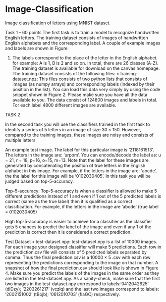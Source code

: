 # Image-Classification
Image classification of letters using MNIST dataset.

Task 1 - 60 points
The first task is to train a model to recognize handwritten English letters. The
training dataset consists of images of handwritten English alphabets and the
corresponding label. A couple of example images and labels are shown in Figure
1. The labels correspond to the place of the letter in the English alphabet, for
example: A is 1, B is 2 and so on. In total, there are 26 classes (A-Z).
The training dataset is available for download on the canvas homepage. The
training dataset consists of the following files:
• training-dataset.npz: This files consists of two python lists that consists
of images (as numpy arrays) and corresponding labels (indexed by their
position in the list). You can load this data very simply by using the code
snippet shown in Figure 2.
Please make sure you have all the data available to you. The data consist
of 124800 images and labels in total. For each label 4800 different
images are available.

TASK 2

In the second task you will use the classifiers trained in the first task to identify
a series of 5 letters in an image of size 30 × 150. However, compared to the
training images, these images are noisy and consists of multiple letters 

An example test image. The label for this particular image is
‘2118161513’. The letters in the image are: ‘urpom’. You can encode/decode
the label as: u = 21, r = 18, p=16, o=15, m=13.
Note that the label for these images are generated by concatenating the position
of true letters in the English alphabet in this image. For example, if the letters
in the image are: ‘abcde’, the the label for this image will be ‘0102030405’.
In this task you will be judged based on top-5-accuracy.

Top-5-accuracy: Top-5-accuracy is when a classifier is allowed to make 5 different predictions instead of 1 and even if 1 out of the 5 predicted labels is
correct (same as the true label) then it is qualified as a correct classification.
For example, if the letters in the image are ‘abcde’ (true label = 0102030405)

High top-5-accuracy is easier to achieve for a classifier
as the classifier gets 5 chances to predict the label of the image and even if any
1 of the prediction is correct then it is considered a correct prediction.

Test Dataset
• test-dataset.npy: test-dataset.npy is a list of 10000 images. For each image
your designed classifier will make 5 predictions. Each row in the prediction.csv file will consists of 5 predicted labels separated by comma. Thus
the final prediction.csv is a 10000 × 5 .csv with each row representing
the predictions corresponding to the image on that number. A snapshot of how the final prediction.csv should look like is shown in Figure 4.
Make sure you predict the labels of the images in the same order as they
are listed in the test-dataset.npy. As a sanity-check, make sure that the
first two images in the test-dataset.npy correspond to labels:‘0412042625’
(dlDzy); ‘2203261217’ (vczlq) and the last two images correspond to labels:
‘2002151002’ (tBojb); ‘0612010703’ (flaGC) respectively.



